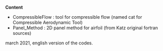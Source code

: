 **Content**


* CompressibleFlow : tool for compressible flow (named cat for Compressible Aerodynamic Tool)
* Panel_Method     : 2D panel method for airfoil (from Katz original fortran sources)


march 2021, english version of the codes.
